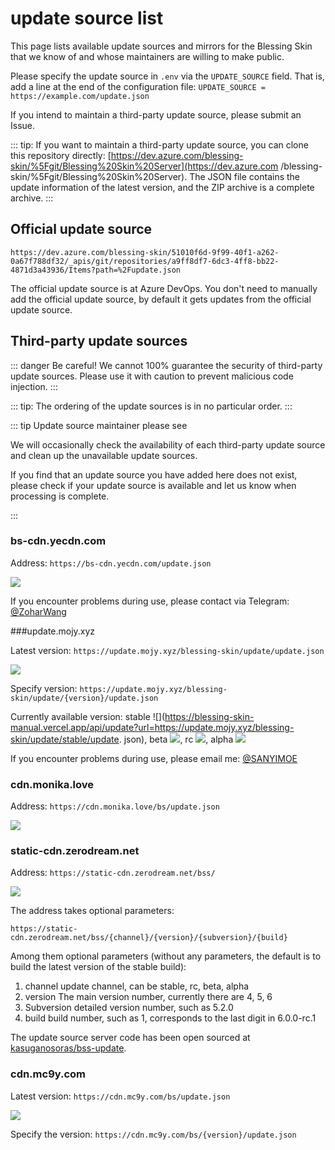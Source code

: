 # update source list

This page lists available update sources and mirrors for the Blessing Skin that we know of and whose maintainers are willing to make public.

Please specify the update source in `.env` via the `UPDATE_SOURCE` field. That is, add a line at the end of the configuration file: `UPDATE_SOURCE = https://example.com/update.json`

If you intend to maintain a third-party update source, please submit an Issue.

::: tip:
If you want to maintain a third-party update source, you can clone this repository directly: [https://dev.azure.com/blessing-skin/%5Fgit/Blessing%20Skin%20Server](https://dev.azure.com /blessing-skin/%5Fgit/Blessing%20Skin%20Server). The JSON file contains the update information of the latest version, and the ZIP archive is a complete archive.
:::

## Official update source

````
https://dev.azure.com/blessing-skin/51010f6d-9f99-40f1-a262-0a67f788df32/_apis/git/repositories/a9ff8df7-6dc3-4ff8-bb22-4871d3a43936/Items?path=%2Fupdate.json
````

The official update source is at Azure DevOps. You don't need to manually add the official update source, by default it gets updates from the official update source.

## Third-party update sources

::: danger Be careful!
We cannot 100% guarantee the security of third-party update sources. Please use it with caution to prevent malicious code injection.
:::

::: tip:
The ordering of the update sources is in no particular order.
:::

::: tip Update source maintainer please see

We will occasionally check the availability of each third-party update source and clean up the unavailable update sources.

If you find that an update source you have added here does not exist, please check if your update source is available and let us know when processing is complete.

:::

### bs-cdn.yecdn.com

Address: `https://bs-cdn.yecdn.com/update.json`

![](https://blessing-skin-manual.vercel.app/api/update?url=https://bs-cdn.yecdn.com/update.json)

If you encounter problems during use, please contact via Telegram: [@ZoharWang](https://t.me/ZoharWang)

###update.mojy.xyz

Latest version: `https://update.mojy.xyz/blessing-skin/update/update.json`

![](https://blessing-skin-manual.vercel.app/api/update?url=https://update.mojy.xyz/blessing-skin/update/update.json)

Specify version: `https://update.mojy.xyz/blessing-skin/update/{version}/update.json`

Currently available version: stable ![](https://blessing-skin-manual.vercel.app/api/update?url=https://update.mojy.xyz/blessing-skin/update/stable/update. json),
beta ![](https://blessing-skin-manual.vercel.app/api/update?url=https://update.mojy.xyz/blessing-skin/update/beta/update.json),
rc ![](https://blessing-skin-manual.vercel.app/api/update?url=https://update.mojy.xyz/blessing-skin/update/rc/update.json),
alpha ![](https://blessing-skin-manual.vercel.app/api/update?url=https://update.mojy.xyz/blessing-skin/update/alpha/update.json)

If you encounter problems during use, please email me: [@SANYIMOE](mailto:abcd2890000456@126.com)

### cdn.monika.love

Address: `https://cdn.monika.love/bs/update.json`

![](https://blessing-skin-manual.vercel.app/api/update?url=https://cdn.monika.love/bs/update.json)

### static-cdn.zerodream.net

Address: `https://static-cdn.zerodream.net/bss/`

![](https://blessing-skin-manual.vercel.app/api/update?url=https://static-cdn.zerodream.net/bss/)

The address takes optional parameters:

````
https://static-cdn.zerodream.net/bss/{channel}/{version}/{subversion}/{build}
````

Among them optional parameters (without any parameters, the default is to build the latest version of the stable build):

1. channel update channel, can be stable, rc, beta, alpha
2. version The main version number, currently there are 4, 5, 6
3. Subversion detailed version number, such as 5.2.0
4. build build number, such as 1, corresponds to the last digit in 6.0.0-rc.1

The update source server code has been open sourced at [kasuganosoras/bss-update](https://github.com/kasuganosoras/bss-update).

### cdn.mc9y.com

Latest version: `https://cdn.mc9y.com/bs/update.json`

![](https://blessing-skin-manual.vercel.app/api/update?url=https://cdn.mc9y.com/bs/update.json)

Specify the version: `https://cdn.mc9y.com/bs/{version}/update.json`